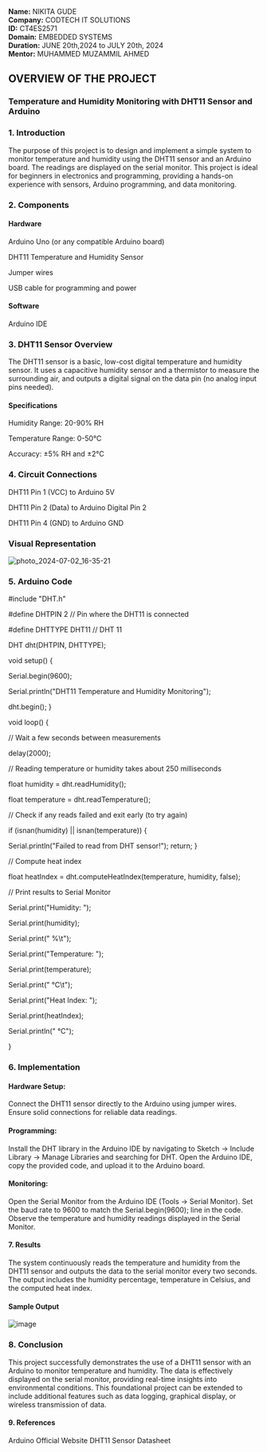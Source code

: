 **Name:** NIKITA GUDE                                                                                                                                                          
**Company:** CODTECH IT SOLUTIONS                                                                                                                                                  
**ID:** CT4ES2571                                                                                                                                                               
**Domain:** EMBEDDED SYSTEMS                                                                                                                                                  
 **Duration:** JUNE 20th,2024 to JULY 20th, 2024                                                                                                                                 
 **Mentor:** MUHAMMED MUZAMMIL AHMED


## OVERVIEW OF THE PROJECT
### Temperature and Humidity Monitoring with DHT11 Sensor and Arduino
### 1. Introduction
The purpose of this project is to design and implement a simple system to monitor temperature and humidity using the DHT11 sensor and an Arduino board. The readings are displayed on the serial monitor. This project is ideal for beginners in electronics and programming, providing a hands-on experience with sensors, Arduino programming, and data monitoring.

### 2. Components
#### Hardware
Arduino Uno (or any compatible Arduino board)

DHT11 Temperature and Humidity Sensor

Jumper wires

USB cable for programming and power

#### Software
Arduino IDE

### 3. DHT11 Sensor Overview
The DHT11 sensor is a basic, low-cost digital temperature and humidity sensor. It uses a capacitive humidity sensor and a thermistor to measure the surrounding air, and outputs a digital signal on the data pin (no analog input pins needed).

#### Specifications
Humidity Range: 20-90% RH

Temperature Range: 0-50°C

Accuracy: ±5% RH and ±2°C

### 4. Circuit Connections

DHT11 Pin 1 (VCC) to Arduino 5V

DHT11 Pin 2 (Data) to Arduino Digital Pin 2

DHT11 Pin 4 (GND) to Arduino GND


### Visual Representation

![photo_2024-07-02_16-35-21](https://github.com/Nikk1729/CODETECH-Task2/assets/123321525/44aa8060-11ac-4961-9b59-fa7a753677f3)



 ### 5. Arduino Code

#include "DHT.h"

#define DHTPIN 2      // Pin where the DHT11 is connected

#define DHTTYPE DHT11 // DHT 11

DHT dht(DHTPIN, DHTTYPE);

void setup() {
  
  Serial.begin(9600);
  
  Serial.println("DHT11 Temperature and Humidity Monitoring");
  
  dht.begin();
}

void loop() {
  
  // Wait a few seconds between measurements
  
  delay(2000);

  // Reading temperature or humidity takes about 250 milliseconds
  
  float humidity = dht.readHumidity();
  
  float temperature = dht.readTemperature();

  // Check if any reads failed and exit early (to try again)
  
  if (isnan(humidity) || isnan(temperature)) {
  
  Serial.println("Failed to read from DHT sensor!");
   return;
  }

  // Compute heat index
  
  float heatIndex = dht.computeHeatIndex(temperature, humidity, false);

  // Print results to Serial Monitor
  
  Serial.print("Humidity: ");
  
  Serial.print(humidity);
  
  Serial.print(" %\t");
  
  Serial.print("Temperature: ");
  
  Serial.print(temperature);
  
  Serial.print(" °C\t");
  
  Serial.print("Heat Index: ");
  
  Serial.print(heatIndex);
  
  Serial.println(" °C");

}

### 6. Implementation
#### Hardware Setup:

Connect the DHT11 sensor directly to the Arduino using jumper wires.
Ensure solid connections for reliable data readings.
#### Programming:

Install the DHT library in the Arduino IDE by navigating to Sketch -> Include Library -> Manage Libraries and searching for DHT.
Open the Arduino IDE, copy the provided code, and upload it to the Arduino board.

#### Monitoring:

Open the Serial Monitor from the Arduino IDE (Tools -> Serial Monitor).
Set the baud rate to 9600 to match the Serial.begin(9600); line in the code.
Observe the temperature and humidity readings displayed in the Serial Monitor.

#### 7. Results
The system continuously reads the temperature and humidity from the DHT11 sensor and outputs the data to the serial monitor every two seconds. The output includes the humidity percentage, temperature in Celsius, and the computed heat index.

#### Sample Output

![image](https://github.com/user-attachments/assets/6dd46c88-2d29-432e-8b03-b09ff199893b)


### 8. Conclusion
This project successfully demonstrates the use of a DHT11 sensor with an Arduino to monitor temperature and humidity. The data is effectively displayed on the serial monitor, providing real-time insights into environmental conditions. This foundational project can be extended to include additional features such as data logging, graphical display, or wireless transmission of data.

#### 9. References
Arduino Official Website
DHT11 Sensor Datasheet
